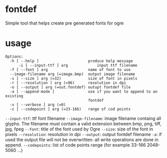 # fontdef
Simple tool that helps create pre generated fonts for ogre

# usage

	Options:
	  -h [ --help ]                      produce help message
		  -i [ --input-ttf ] arg             input ttf filename
	  -f [ --font ] arg                  name of font to use
	  --image-filename arg (=image.bmp)  output image filename
	  -s [ --size ] arg (=32)            size of font in pixels
	  -r [ --resolution ] arg (=96)      resolution in dpi
	  -o [ --output ] arg (=out.fontdef) outupt fontdef file
	  -a [ --append-mode ]               use if you want to append to an existing 
	                                     fontdef
	  -v [ --verbose ] arg (=0)
	  -c [ --codepoint ] arg (=33-166)   range of cod points


`--input-ttf`: ttf font filename
`--image-filename`: image filename containg all glyphs. The filename must contain a valid extension between bmp, png, tiff, jpg, fpeg
`--font`: title of the font used by Ogre 
`--size`: size of the font in pixels
`--resolution`: resolution in dpi
`--output`: output fontdef filename
`-a`: if used the output file will not be overwritten: all write operations are done in append.
`--codepoints`: list of code points range (for example 33-166 2048-5060 ...)

